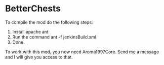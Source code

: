 BetterChests
============

To compile the mod do the following steps:
1. Install apache ant
2. Run the command ant -f jenkinsBuild.xml
3. Done.




To work with this mod, you now need Aroma1997Core.
Send me a message and I will give you access to that.